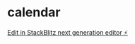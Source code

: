 # calendar

[Edit in StackBlitz next generation editor ⚡️](https://stackblitz.com/~/github.com/harshchi19/calendar)